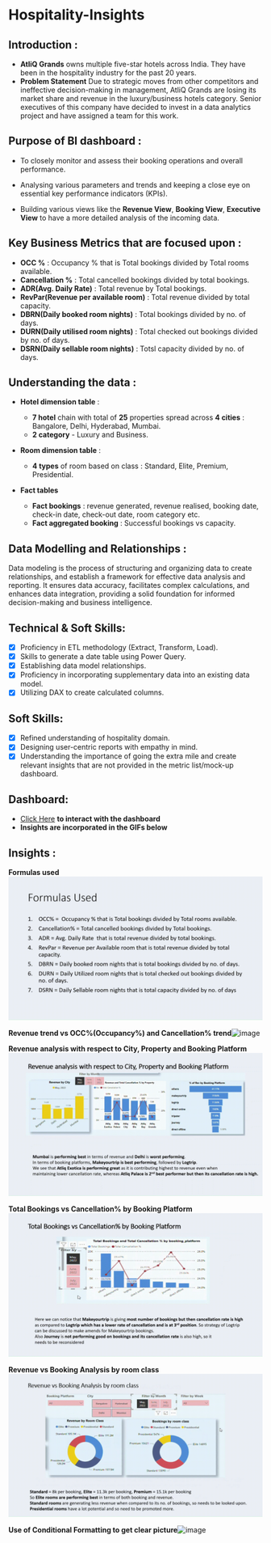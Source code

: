 # Hospitality-Insights # 
## Introduction :


- **AtliQ Grands** owns multiple five-star hotels across India. They have been in the hospitality industry for the past 20 years.
-  **Problem Statement**  Due to strategic moves from other competitors and ineffective decision-making in management, AtliQ Grands are losing its market share and revenue in the luxury/business hotels category. Senior executives of this company have decided to invest in a data analytics project and have assigned a team for this work.
  ## Purpose of BI dashboard :
 - To closely monitor and assess their booking operations and overall performance.

 - Analysing various parameters and trends and keeping a close eye on essential key performance indicators (KPIs).

 - Building various views like the **Revenue View**, **Booking View**, **Executive View** to have a more detailed analysis of the incoming data.

## Key Business Metrics that are focused upon :

- **OCC %** : Occupancy % that is Total bookings divided by Total rooms available.
- **Cancellation %** : Total cancelled bookings divided by total bookings.
- **ADR(Avg. Daily Rate)** : Total revenue by Total bookings.
- **RevPar(Revenue per available room)** : Total revenue divided by total capacity.
- **DBRN(Daily booked room nights)** : Total bookings divided by no. of days.
- **DURN(Daily utilised room nights)** : Total checked out bookings divided by no. of days.
- **DSRN(Daily sellable room nights)** : Totsl capacity divided by no. of days.

## Understanding the data :
- **Hotel dimension table** :
    - **7 hotel** chain with total of **25** properties spread across **4 cities** : Bangalore, Delhi, Hyderabad, Mumbai.
    - **2 category** - Luxury and Business.
    
- **Room dimension table** :
    - **4 types** of room based on class : Standard, Elite, Premium, Presidential.

- **Fact tables**
    - **Fact bookings** : revenue generated, revenue realised, booking date, check-in date, check-out date, room category etc.
    - **Fact aggregated booking** : Successful bookings vs capacity.

## Data Modelling and Relationships :
Data modeling is the process of structuring and organizing data to create relationships, and establish a framework for effective data analysis and reporting. It ensures data accuracy, facilitates complex calculations, and enhances data integration, providing a solid foundation for informed decision-making and business intelligence.

## Technical & Soft Skills:
- [x]	Proficiency in ETL methodology (Extract, Transform, Load).
- [x]	Skills to generate a date table using Power Query.
- [x]	Establishing data model relationships.
- [x]	Proficiency in incorporating supplementary data into an existing data model.
- [x]	Utilizing DAX to create calculated columns.

## Soft Skills:
- [x]	Refined understanding of hospitality domain.
- [x]	Designing user-centric reports with empathy in mind.
- [x]	Understanding the importance of going the extra mile and create relevant insights that are not provided in the metric list/mock-up dashboard.

## Dashboard:

- [Click Here](https://app.powerbi.com/view?r=eyJrIjoiZjZjZDg4ZTctNTlhNy00MTNmLTg2YTktODRiMzNkYjRhMzBkIiwidCI6ImM2ZTU0OWIzLTVmNDUtNDAzMi1hYWU5LWQ0MjQ0ZGM1YjJjNCJ9&pageName=ReportSectiondbe459b692c788674386) **to interact with the dashboard**
- **Insights are incorporated in the GIFs below**

## Insights :

**Formulas used**![image](https://github.com/APsachan/Hospitality-Insights/blob/main/Supporting%20Files/formula.gif)

**Revenue trend vs OCC%(Occupancy%) and Cancellation% trend**![image](https://github.com/APsachan/Hospitality-Insights/blob/main/Supporting%20Files/revenue%20vs%20occ%20.gif)


**Revenue analysis with respect to City, Property and Booking Platform**![image](https://github.com/APsachan/Hospitality-Insights/blob/main/Supporting%20Files/revenue%20vs%20city.gif)


**Total Bookings vs Cancellation% by Booking Platform**![image](https://github.com/APsachan/Hospitality-Insights/blob/main/Supporting%20Files/total%20booking%20vs%20cancelllation%20.gif)


**Revenue vs Booking Analysis by room class**![image](https://github.com/APsachan/Hospitality-Insights/blob/main/Supporting%20Files/revenue%20vs%20boking.gif)


**Use of Conditional Formatting to get clear picture**![image](https://github.com/APsachan/Hospitality-Insights/blob/main/Supporting%20Files/conditional%20formatting.gif)



